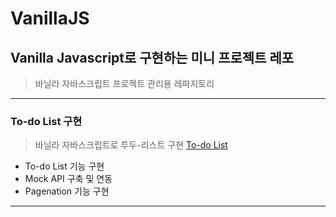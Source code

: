 # VanillaJS

## Vanilla Javascript로 구현하는 미니 프로젝트 레포

> 바닐라 자바스크립트 프로젝트 관리용 레파지토리

---

### To-do List 구현

> 바닐라 자바스크립트로 투두-리스트 구현
  [To-do List](to-do-list/README.md)
  + To-do List 기능 구현
  + Mock API 구축 및 연동
  + Pagenation 기능 구현

---